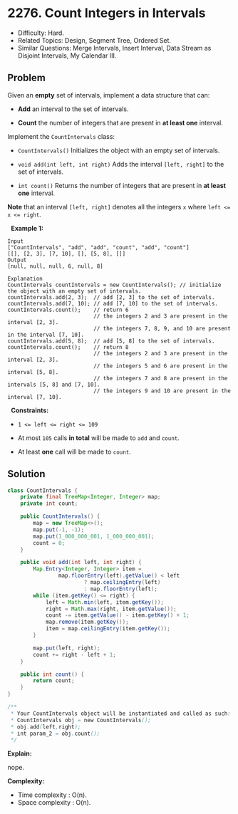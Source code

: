 # 2276. Count Integers in Intervals

- Difficulty: Hard.
- Related Topics: Design, Segment Tree, Ordered Set.
- Similar Questions: Merge Intervals, Insert Interval, Data Stream as Disjoint Intervals, My Calendar III.

## Problem

Given an **empty** set of intervals, implement a data structure that can:


	
- **Add** an interval to the set of intervals.
	
- **Count** the number of integers that are present in **at least one** interval.


Implement the ```CountIntervals``` class:


	
- ```CountIntervals()``` Initializes the object with an empty set of intervals.
	
- ```void add(int left, int right)``` Adds the interval ```[left, right]``` to the set of intervals.
	
- ```int count()``` Returns the number of integers that are present in **at least one** interval.


**Note** that an interval ```[left, right]``` denotes all the integers ```x``` where ```left <= x <= right```.

 
**Example 1:**

```
Input
["CountIntervals", "add", "add", "count", "add", "count"]
[[], [2, 3], [7, 10], [], [5, 8], []]
Output
[null, null, null, 6, null, 8]

Explanation
CountIntervals countIntervals = new CountIntervals(); // initialize the object with an empty set of intervals. 
countIntervals.add(2, 3);  // add [2, 3] to the set of intervals.
countIntervals.add(7, 10); // add [7, 10] to the set of intervals.
countIntervals.count();    // return 6
                           // the integers 2 and 3 are present in the interval [2, 3].
                           // the integers 7, 8, 9, and 10 are present in the interval [7, 10].
countIntervals.add(5, 8);  // add [5, 8] to the set of intervals.
countIntervals.count();    // return 8
                           // the integers 2 and 3 are present in the interval [2, 3].
                           // the integers 5 and 6 are present in the interval [5, 8].
                           // the integers 7 and 8 are present in the intervals [5, 8] and [7, 10].
                           // the integers 9 and 10 are present in the interval [7, 10].
```

 
**Constraints:**


	
- ```1 <= left <= right <= 109```
	
- At most ```105``` calls **in total** will be made to ```add``` and ```count```.
	
- At least **one** call will be made to ```count```.



## Solution

```java
class CountIntervals {
    private final TreeMap<Integer, Integer> map;
    private int count;

    public CountIntervals() {
        map = new TreeMap<>();
        map.put(-1, -1);
        map.put(1_000_000_001, 1_000_000_001);
        count = 0;
    }

    public void add(int left, int right) {
        Map.Entry<Integer, Integer> item =
                map.floorEntry(left).getValue() < left
                        ? map.ceilingEntry(left)
                        : map.floorEntry(left);
        while (item.getKey() <= right) {
            left = Math.min(left, item.getKey());
            right = Math.max(right, item.getValue());
            count -= item.getValue() - item.getKey() + 1;
            map.remove(item.getKey());
            item = map.ceilingEntry(item.getKey());
        }

        map.put(left, right);
        count += right - left + 1;
    }

    public int count() {
        return count;
    }
}

/**
 * Your CountIntervals object will be instantiated and called as such:
 * CountIntervals obj = new CountIntervals();
 * obj.add(left,right);
 * int param_2 = obj.count();
 */
```

**Explain:**

nope.

**Complexity:**

* Time complexity : O(n).
* Space complexity : O(n).
